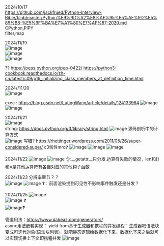 2024/10/17  
https://github.com/jackfrued/Python-Interview-Bible/blob/master/Python%E9%9D%A2%E8%AF%95%E5%AE%9D%E5%85%B8-%E5%9F%BA%E7%A1%80%E7%AF%87-2020.md  
CPython,PIPY  
filter,map  

2024/11/19  
![image](https://github.com/user-attachments/assets/5b53dae0-f7cb-49ac-9aa8-56dd1fe41349)  
![image](https://github.com/user-attachments/assets/09697bf3-1ef9-4c95-8720-9772c23b4f95)  
![image](https://github.com/user-attachments/assets/3856051c-32bc-4455-ba25-b7bdb3117e1a)

?? https://peps.python.org/pep-0422/
https://python3-cookbook.readthedocs.io/zh-cn/latest/c09/p19_initializing_class_members_at_definition_time.html

2024//11/20  
![image](https://github.com/user-attachments/assets/521030e5-27f9-4e23-b245-b7822451aab5)

exec  :
https://blog.csdn.net/LutingWang/article/details/124133994
![image](https://github.com/user-attachments/assets/1910e3ef-0561-41f0-9636-12e336bf26ca)
![image](https://github.com/user-attachments/assets/b3238fce-1901-45cb-8f62-ead0686654f8)


2024/11/21  
![image](https://github.com/user-attachments/assets/2e9a3f49-a999-461a-a025-8117c649e7eb)  
string: https://docs.python.org/3/library/string.html
![image](https://github.com/user-attachments/assets/a7b97bda-b77c-4ca1-aeb4-44d22db80f47) 源码剖析中的计算方式  
![image](https://github.com/user-attachments/assets/e9d7cc87-a71b-49f1-878f-c4189eca9e07)  写错❔
https://rhettinger.wordpress.com/2011/05/26/super-considered-super/  c3线性mro❓
![image](https://github.com/user-attachments/assets/61f94ea3-3ac3-4894-8340-643a09908548)
![image](https://github.com/user-attachments/assets/b9cd0419-f675-47d6-8958-8f75ba4a0a8a)
![image](https://github.com/user-attachments/assets/a7b9ba83-a4d8-4ad6-8807-1a25d22eef22)


2024/11/22
![image](https://github.com/user-attachments/assets/31c34a63-94c7-4754-b3b3-50b6abc0e7fe) 
![image](https://github.com/user-attachments/assets/ccf45782-0412-4dfd-a651-0f89e5f2d4cc)
👌:__getattr__只分发.运算符失败的情况，len和[]和=是其他运算符有各自对应的其他钩子函数


2024/11/23
分辨率章节？？  
![image](https://github.com/user-attachments/assets/583f59ce-2d49-4e74-a61a-8648d9f6db1c)
![image](https://github.com/user-attachments/assets/0f1f8dd4-39bc-4e0c-a9ae-df5f658cd13f)
❓：前面渲染提到可见性不影响事件触发还是分发？

2024/11/25
![image](https://github.com/user-attachments/assets/04060b23-077a-4cf7-a377-1b232ff4cb2e)  
![image](https://github.com/user-attachments/assets/6ee4fcf8-5b11-4be6-bd82-c9a3e0fdca57) ❓  
![image](https://github.com/user-attachments/assets/065cf998-2b15-4239-94c5-26da2a6a9c8c)❓  

管道用法：https://www.dabeaz.com/generators/  
async用法嵌套实现：
yield from基于生成器和携程的并发编程：生成器吧语法块变成可迭代对象(语法块列表)，就吧静态逻辑给数据化下来，数据化下来之后就可以实现切换上下文即携程并发
![image](https://github.com/user-attachments/assets/1af958b4-2acd-485b-9f2d-473c15e596c9)

